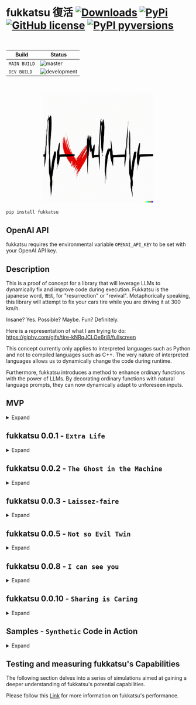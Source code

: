 # fukkatsu 復活 [![Downloads](https://pepy.tech/badge/fukkatsu)](https://pepy.tech/project/fukkatsu) [![PyPi](https://img.shields.io/pypi/v/fukkatsu.svg?color=blue)](https://pypi.org/project/fukkatsu/) [![GitHub license](https://img.shields.io/github/license/maxmekiska/fukkatsu?color=black)](https://github.com/maxmekiska/fukkatsu/blob/main/LICENSE) [![PyPI pyversions](https://img.shields.io/pypi/pyversions/fukkatsu.svg)](https://pypi.python.org/project/fukkatsu/)

<br>

| Build | Status|
|---|---|
| `MAIN BUILD`  |  ![master](https://github.com/maxmekiska/fukkatsu/actions/workflows/main.yml/badge.svg?branch=main) |
|  `DEV BUILD`   |  ![development](https://github.com/maxmekiska/fukkatsu/actions/workflows/main.yml/badge.svg?branch=development) |

<br>

<p align="center">
  <img src="assets/fukkatsu.png" alt="fukkatsu Logo" height="300">
</p>

```
pip install fukkatsu
```

## OpenAI API

fukkatsu requires the environmental variable `OPENAI_API_KEY` to be set with your OpenAI API key.

## Description

This is a proof of concept for a library that will leverage LLMs to dynamically fix and improve code during execution. Fukkatsu is the japanese word, `復活`, for "resurrection" or "revival". Metaphorically speaking, this library will attempt to fix your cars tire while you are driving it at 300 km/h. 

Insane? Yes. Possible? Maybe. Fun? Definitely.


Here is a representation of what I am trying to do: https://giphy.com/gifs/tire-kNRqJCLOe6ri8/fullscreen 


This concept currently only applies to interpreted languages such as Python and not to compiled languages such as C++. The very nature of interpreted languages allows us to dynamically change the code during runtime.

Furthermore, fukkatsu introduces a method to enhance ordinary functions with the power of LLMs. By decorating ordinary functions with natural language prompts, they can now dynamically adapt to unforeseen inputs.

## MVP

<details>
  <summary>Expand</summary>
  <br>


You can find a MVP within the `poc` folder. You can simply run the code via `python mvp.py`. The code will simulate a failing function, which will be repaird during execution. The mvp.py code will not request a correction to an OpenAi LLM but simply ueses a mock corrected function.

### Foundation

#### Example:

- we have a function called `my_function` which takes accepts three arguments: 'x', 'y', 'z' and returns a value calculated via `x / y + z`
- lets assume the function `my_function` accidentally receives the value 0 for the argument 'y'
- this will cause the function to fail with a `ZeroDivisionError` becaue it was not accounted for in the original function
- fukkatsu offers a second chance here via the @mvp_reanimate decorator
- the decorator will catch the error and request a correction from an OpenAi LLM such as `gpt-3.5-turbo`.
- the corrected function will recieve the orignal arguments and handle the error as intended
- to get the most of the correction ability of fukkatsu, it will be paramount for the user to provide a good description of the function and its intended purpose via a well defined docstring
- fukkatsu makes sure that the LLM will receive all the necessary information to correct the function without changing its original purpose:
  - Full error traceback
  - original function code
  - passed arguments


```python
@mvp_reanimate
def my_function(x, y, z):
    """
    function to divide x by y and add to the result z. Should return z if y is 0.
    """
    result = x / y + z
    return result

print(my_function(x = 1, y = 0, z= 2)) # would fail, but is corrected and returns 2
print(my_function(x = 2, y = 0, z= 10)) # would fail, but is corrected and returns 10
print(my_function(x = 9, y = 1, z= 2) + 10 )  # would not fail, returns 21.0
```

Please note, the example in the above is trivial however LLMs such as `gpt-3.5-turbo` are able to correct more complex functions. Once the library is more mature, more experiments and examples will show if such a use case for LLMs is worthwhile.


### Extra life

Here is again a representation of what I am trying to achieve: https://media.tenor.com/r5nBe8Ft6yEAAAAC/ready-player-one-extra-life.gif

The code mvp code offers now the concept of `extra lives`. The idea of extra lives is to allow the user to define, per function, how often a LLM should attempt to fix errors. This will allow LLMs to futher explore other paths of fixing the code at runtime however it will also make sure to bound the runtime of the LLM.

#### Example:

```python
@mvp_reanimate(lives=2)
def my_function(x, y, z):
    """
    function to divide x by y and add to the result z. Should return z if y is 0.
    """
    result = x / y + z
    return result
```

The above example will allow the LLM to attempt to fix the function twice. If the LLM fails to fix the function after two attempts, a `flatline error` will be raised which indicates that the LLM was not able to fix the function during runtime.

</details>


## fukkatsu 0.0.1 - `Extra Life`

<details>
  <summary>Expand</summary>
  <br>


fukkatsu 0.0.1 incorporates all the features demonstrated within the MVP section and introduces the concept of additional requests. Additional requests provide users with an alternative means of giving specific instructions to the LLM when a correction to a function is required. These additional requests act as a safeguard against potential misinterpretations by the LLM.


```python
@resurrect(lives=1, additional_req = "add to any result 1000")
def my_function(x, y, z):
    """
    function to divide x by y and add to the result z. Should return z if y is 0.
    """
    result = x / y + z
    return result

print(my_function(x = 1, y = 0, z= 2))
print(my_function(x = 1, y = 0, z= 2)) # second function will trigger short term memory capabilities
```


```
ERROR:root:division by zero
Traceback (most recent call last):
  File "xxxxxxxxxxxxxxxxxxxxx", line 20, in wrapper
    result = func(*args, **kwargs)
  File "xxxxxxxxxxxxxxxxxxxxx", line 6, in my_function
    result = x / y + z
ZeroDivisionError: division by zero
WARNING:root:Input arguments: {'x': 1, 'y': 0, 'z': 2}
WARNING:root:
Source Code: 
 def my_function(x, y, z):
    """
    function to divide x by y and add to the result z. Should return z if y is 0.
    """
    result = x / y + z
    return result

WARNING:root:Requesting INITIAL correction
WARNING:root:Received INITIAL suggestion: def my_function(x, y, z):
    """
    function to divide x by y and add to the result z. Should return z if y is 0.
    """
    if y == 0:
        return z + 1000
    else:
        result = x / y + z
        return result + 1000
WARNING:root:Attempt 1 to reanimate
WARNING:root:Reanimation successful, using def my_function(x, y, z):
    """
    function to divide x by y and add to the result z. Should return z if y is 0.
    """
    if y == 0:
        return z + 1000
    else:
        result = x / y + z
        return result + 1000
ERROR:root:division by zero
Traceback (most recent call last):
  File "xxxxxxxxxxxxxxxxxxxxxxx", line 20, in wrapper
    result = func(*args, **kwargs)
  File "xxxxxxxxxxxxxxxxxxxxxxx", line 6, in my_function
    result = x / y + z
ZeroDivisionError: division by zero
WARNING:root:Input arguments: {'x': 1, 'y': 0, 'z': 2}
WARNING:root:
Source Code: 
 def my_function(x, y, z):
    """
    function to divide x by y and add to the result z. Should return z if y is 0.
    """
    result = x / y + z
    return result

WARNING:root:Correction already in memory
WARNING:root:Attempt 1 to reanimate
WARNING:root:Reanimation successful, using def my_function(x, y, z):
    """
    function to divide x by y and add to the result z. Should return z if y is 0.
    """
    if y == 0:
        return z + 1000
    else:
        result = x / y + z
        return result + 1000
```

```
1002
1002
```
</details>


## fukkatsu 0.0.2 - `The Ghost in the Machine`

<details>
  <summary>Expand</summary>
  <br>

The `mutate` decorator introduces a new way to enhance ordinary functions dynamically via the power of LLMs, enabling them to adapt to specific inputs. It provides users with the ability to extend the capabilities of functions through natural language prompts. Additionally, the decorator can be further extended using the `resurrect` decorator. The `mutate` decorator enables users to program and account for cases that are challenging or impossible to anticipate.

```python
@resurrect(lives=1)
@mutate(request= "Check the inputs closely. Given the inputs, make sure that the function is able to handle different formats if neccessary")
def my_mutated_function(file_path: str) -> pd.DataFrame():
    """
    function to read files and output a dataframes.
    """
    pd.read_csv(file_path)
    
my_mutated_function("test_file.xlsx")
```
</details>

## fukkatsu 0.0.3 - `Laissez-faire`

<details>
  <summary>Expand</summary>
  <br>

The `mutate` and `resurrect` decorators now support a new argument called allow_installs. By default, `allow_installs` is set to `False`. However, when set to `True`, the LLM will be able to test whether suggested or used python libraries are installed on the system. If any of the libraries are not installed, the LLM will install them before continuing code execution. This argument enables the LLM to have even more freedom. Therefore, setting the argument to True should be considered carefully.

### `resurrect`
```python
def resurrect(lives: int = 1, additional_req: str = "", allow_installs: bool = False):
  ...
```

### `mutate`
```python
def mutate(request: str = "", allow_installs: bool = False):
  ...
```
</details>


## fukkatsu 0.0.5 - `Not so Evil Twin`

<details>
  <summary>Expand</summary>
  <br>

The `mutate` and `resurrect` decorators now support new arguments `active_twin`, `llm`, and `temperature`. By default, `active_twin` is set to `False`, `llm` is set to `{"primary": "gpt-3.5-turbo", "secondary": "gpt-3.5-turbo"}`, and `temperature` is set to `{"primary": 0.1, "secondary": 0.1}`. This allows the user to configure the two decorators in a more granular way.

If `active_twin` is set to `True`, another LLM, the `TWIN`, will crosscheck the answer of the first LLM and make corrections if deemed necessary. This is highly experimental but might become very powerful as soon as more diverse LLMs become available.

### `resurrect`
```python
def resurrect(
    lives: int = 1,
    additional_req: str = "",
    allow_installs: bool = False,
    active_twin: bool = False,
    llm: dict = {"primary": "gpt-3.5-turbo", "secondary": "gpt-3.5-turbo"},
    temperature: dict = {"primary": 0.1, "secondary": 0.1},
):
  ...
```

### `mutate`
```python
def mutate(
    request: str = "",
    allow_installs: bool = False,
    active_twin: bool = False,
    llm: dict = {"primary": "gpt-3.5-turbo", "secondary": "gpt-3.5-turbo"},
    temperature: dict = {"primary": 0.1, "secondary": 0.1},
):
  ...
```
</details>


## fukkatsu 0.0.8 - `I can see you`

<details>
  <summary>Expand</summary>
  <br>

This release features a new decorator called `stalk`. The `stalk` decorator enables you to quality-check your functions during runtime. Stalk will randomly execute when your target function is called. The primary objective is to check if your target functions are still working as intended during your program execution. If stalk deems your function as behaving illogically, stalk will perform modifications and enhancements similar to the `mutate` decorator. You can decide how frequent stalk will check a particular function by setting the likelihood parameter. By default, the likelihood parameter is set to 1. A value of 1 indicates that stalk will quality-check the function every time it is called. A value of 0.5 indicates that stalk will quality-check the function half of the time it is called.


### `stalk`
```python
def stalk(
    likelihood: float = 1,
    additional_req: str = "",
    allow_installs: bool = False,
    active_twin: bool = False,
    llm: dict = {"primary": "gpt-3.5-turbo", "secondary": "gpt-3.5-turbo"},
    temperature: dict = {"primary": 0.1, "secondary": 0.1},
):
  ...
```


</details>


## fukkatsu 0.0.10 - `Sharing is Caring`

<details>
  <summary>Expand</summary>
  <br>

NOT RELEASED YET. WORK IN PROGRESS

This release includes new updates to the three decorators: `resurrect`, `mutate`, and `stalk`. Each decorator is now ready to support language model providers other than OpenAI in the future. To enable this, various changes have been made to the arguments. Please see below for the new arguments. By default, all models will be set to OpenAI. Support for new providers will be added as soon as they become available.

### `resurrect`
```python
def resurrect(
    lives: int = 1,
    additional_req: str = "",
    allow_installs: bool = False,
    active_twin: bool = False,
    primary_model_api: str = "openai",
    secondary_model_api: str = "openai",
    primary_config: dict = {},
    secondary_config: dict = {},
):
  ...
```

### `mutate`
```python
def mutate(
    request: str = "",
    allow_installs: bool = False,
    active_twin: bool = False,
    primary_model_api: str = "openai",
    secondary_model_api: str = "openai",
    primary_config: dict = {},
    secondary_config: dict = {},
):
  ...
```

### `stalk`
```python
def stalk(
    likelihood: float = 1.0,
    additional_req: str = "",
    allow_installs: bool = False,
    active_twin: bool = False,
    primary_model_api: str = "openai",
    secondary_model_api: str = "openai",
    primary_config: dict = {},
    secondary_config: dict = {},
):
  ...
```


</details>



## Samples - `Synthetic` Code in Action

<details>
  <summary>Expand</summary>
  <br>

### `resurrect` - Twin not active


```python
file_path = "status_field.xlsx"

@resurrect(lives=3, additional_req = "make sure that the function returns a DataFrame", allow_installs = True, active_twin = False)
def read_file(file_path: str):
    """read file and return a data frame"""
    df = pd.read_csv(file_path)
    return df

read_file(file_path)
```

#### logs


<details>
  <summary>Show Full Logs</summary>
  <br>

```
2023-06-22 00:16:37,701 - 'utf-8' codec can't decode bytes in position 15-16: invalid continuation byte
Traceback (most recent call last):
  File "c:\users\max\documents\research\fukkatsu\fukkatsu\fukkatsu\__init__.py", line 34, in wrapper
    result = func(*args_copy, **kwargs_copy)
  File "C:\Users\Max\AppData\Local\Temp\ipykernel_9256\8051789.py", line 8, in read_file
    df = pd.read_csv(file_path)
  File "C:\Users\Max\anaconda3\lib\site-packages\pandas\io\parsers\readers.py", line 912, in read_csv
    return _read(filepath_or_buffer, kwds)
  File "C:\Users\Max\anaconda3\lib\site-packages\pandas\io\parsers\readers.py", line 577, in _read
    parser = TextFileReader(filepath_or_buffer, **kwds)
  File "C:\Users\Max\anaconda3\lib\site-packages\pandas\io\parsers\readers.py", line 1407, in __init__
    self._engine = self._make_engine(f, self.engine)
  File "C:\Users\Max\anaconda3\lib\site-packages\pandas\io\parsers\readers.py", line 1679, in _make_engine
    return mapping[engine](f, **self.options)
  File "C:\Users\Max\anaconda3\lib\site-packages\pandas\io\parsers\c_parser_wrapper.py", line 93, in __init__
    self._reader = parsers.TextReader(src, **kwds)
  File "pandas\_libs\parsers.pyx", line 548, in pandas._libs.parsers.TextReader.__cinit__
  File "pandas\_libs\parsers.pyx", line 637, in pandas._libs.parsers.TextReader._get_header
  File "pandas\_libs\parsers.pyx", line 848, in pandas._libs.parsers.TextReader._tokenize_rows
  File "pandas\_libs\parsers.pyx", line 859, in pandas._libs.parsers.TextReader._check_tokenize_status
  File "pandas\_libs\parsers.pyx", line 2017, in pandas._libs.parsers.raise_parser_error
UnicodeDecodeError: 'utf-8' codec can't decode bytes in position 15-16: invalid continuation byte
2023-06-22 00:16:37,705 - Input arguments: {'file_path': 'status_field.xlsx'}

2023-06-22 00:16:37,705 - 
Source Code: 
 def read_file(file_path: str):
    """read file and return a data frame"""
    df = pd.read_csv(file_path)
    return df


2023-06-22 00:16:37,706 - Requesting INITIAL correction - Attempt 1

2023-06-22 00:16:37,707 - API REQUEST to gpt-3.5-turbo
2023-06-22 00:16:42,114 - Received INITIAL RAW suggestion:
|||
import pandas as pd

def read_file(file_path: str) -> pd.DataFrame:
    """
    Read a CSV file and return a pandas DataFrame.

    Args:
        file_path (str): The path to the CSV file.

    Returns:
        pd.DataFrame: A pandas DataFrame containing the data from the CSV file.
    """
    df = pd.read_csv(file_path, encoding='utf-8')
    return df
|||

2023-06-22 00:16:42,114 - Received INITIAL CLEANED suggestion:
import pandas as pd

def read_file(file_path: str) -> pd.DataFrame:
    """
    Read a CSV file and return a pandas DataFrame.

    Args:
        file_path (str): The path to the CSV file.

    Returns:
        pd.DataFrame: A pandas DataFrame containing the data from the CSV file.
    """
    df = pd.read_csv(file_path, encoding='utf-8')
    return df

2023-06-22 00:16:42,114 - Import block added to suggested code:
 import pandas as pd

def read_file(file_path: str) -> pd.DataFrame:
    import pandas as pd
    """
    Read a CSV file and return a pandas DataFrame.

    Args:
        file_path (str): The path to the CSV file.

    Returns:
        pd.DataFrame: A pandas DataFrame containing the data from the CSV file.
    """
    df = pd.read_csv(file_path, encoding='utf-8')
    return df

2023-06-22 00:16:42,114 - Attempt 1 to reanimate

2023-06-22 00:16:42,120 - 'utf-8' codec can't decode bytes in position 0-1: invalid continuation byte
Traceback (most recent call last):
  File "c:\users\max\documents\research\fukkatsu\fukkatsu\fukkatsu\__init__.py", line 34, in wrapper
    result = func(*args_copy, **kwargs_copy)
  File "C:\Users\Max\AppData\Local\Temp\ipykernel_9256\8051789.py", line 8, in read_file
    df = pd.read_csv(file_path)
  File "C:\Users\Max\anaconda3\lib\site-packages\pandas\io\parsers\readers.py", line 912, in read_csv
    return _read(filepath_or_buffer, kwds)
  File "C:\Users\Max\anaconda3\lib\site-packages\pandas\io\parsers\readers.py", line 577, in _read
    parser = TextFileReader(filepath_or_buffer, **kwds)
  File "C:\Users\Max\anaconda3\lib\site-packages\pandas\io\parsers\readers.py", line 1407, in __init__
    self._engine = self._make_engine(f, self.engine)
  File "C:\Users\Max\anaconda3\lib\site-packages\pandas\io\parsers\readers.py", line 1679, in _make_engine
    return mapping[engine](f, **self.options)
  File "C:\Users\Max\anaconda3\lib\site-packages\pandas\io\parsers\c_parser_wrapper.py", line 93, in __init__
    self._reader = parsers.TextReader(src, **kwds)
  File "pandas\_libs\parsers.pyx", line 548, in pandas._libs.parsers.TextReader.__cinit__
  File "pandas\_libs\parsers.pyx", line 637, in pandas._libs.parsers.TextReader._get_header
  File "pandas\_libs\parsers.pyx", line 848, in pandas._libs.parsers.TextReader._tokenize_rows
  File "pandas\_libs\parsers.pyx", line 859, in pandas._libs.parsers.TextReader._check_tokenize_status
  File "pandas\_libs\parsers.pyx", line 2017, in pandas._libs.parsers.raise_parser_error
UnicodeDecodeError: 'utf-8' codec can't decode bytes in position 15-16: invalid continuation byte

During handling of the above exception, another exception occurred:

Traceback (most recent call last):
  File "c:\users\max\documents\research\fukkatsu\fukkatsu\fukkatsu\__init__.py", line 116, in wrapper
    output = new_function(*args_copy, **kwargs_copy)
  File "<string>", line 14, in read_file
  File "C:\Users\Max\anaconda3\lib\site-packages\pandas\io\parsers\readers.py", line 912, in read_csv
    return _read(filepath_or_buffer, kwds)
  File "C:\Users\Max\anaconda3\lib\site-packages\pandas\io\parsers\readers.py", line 577, in _read
    parser = TextFileReader(filepath_or_buffer, **kwds)
  File "C:\Users\Max\anaconda3\lib\site-packages\pandas\io\parsers\readers.py", line 1407, in __init__
    self._engine = self._make_engine(f, self.engine)
  File "C:\Users\Max\anaconda3\lib\site-packages\pandas\io\parsers\readers.py", line 1679, in _make_engine
    return mapping[engine](f, **self.options)
  File "C:\Users\Max\anaconda3\lib\site-packages\pandas\io\parsers\c_parser_wrapper.py", line 93, in __init__
    self._reader = parsers.TextReader(src, **kwds)
  File "pandas\_libs\parsers.pyx", line 548, in pandas._libs.parsers.TextReader.__cinit__
  File "pandas\_libs\parsers.pyx", line 665, in pandas._libs.parsers.TextReader._get_header
UnicodeDecodeError: 'utf-8' codec can't decode bytes in position 0-1: invalid continuation byte
2023-06-22 00:16:42,124 - Reanimation failed, requesting new correction

2023-06-22 00:16:42,124 - API REQUEST to gpt-3.5-turbo
2023-06-22 00:16:45,294 - Received attempt RAW suggestion:
|||
import pandas as pd

def read_file(file_path: str) -> pd.DataFrame:
    try:
        df = pd.read_csv(file_path, encoding='utf-8')
    except UnicodeDecodeError:
        df = pd.read_excel(file_path)
    return df
|||

2023-06-22 00:16:45,294 - Received attempt CLEANED suggestion:
import pandas as pd

def read_file(file_path: str) -> pd.DataFrame:
    try:
        df = pd.read_csv(file_path, encoding='utf-8')
    except UnicodeDecodeError:
        df = pd.read_excel(file_path)
    return df

2023-06-22 00:16:45,294 - Import block added to suggested code:
 import pandas as pd

def read_file(file_path: str) -> pd.DataFrame:
    import pandas as pd
    try:
        df = pd.read_csv(file_path, encoding='utf-8')
    except UnicodeDecodeError:
        df = pd.read_excel(file_path)
    return df

2023-06-22 00:16:45,294 - Attempt 2 to reanimate

2023-06-22 00:16:45,308 - Reanimation successful, using:
import pandas as pd

def read_file(file_path: str) -> pd.DataFrame:
    import pandas as pd
    try:
        df = pd.read_csv(file_path, encoding='utf-8')
    except UnicodeDecodeError:
        df = pd.read_excel(file_path)
    return df
```
</details>

#### Output

```
ID	Field	Cost	Country	Status
0	1	Eng	200000	Germany	active
1	1	Eng	200000	Italy	active
2	1	Eng	200000	UK	active
3	1	Eng	400500	US	active
4	1	Eng	100500	Italy	active
5	1	Eng	100500	Italy	deactivated
6	1	Eng	100500	Spain	active
```


### `resurrect` - Twin active

```python
file_path = "status_field.xlsx"

@resurrect(lives=3, additional_req = "make sure that the function returns a DataFrame", allow_installs = True, active_twin = True)
def read_file(file_path: str):
    """read file and return a data frame"""
    df = pd.read_csv(file_path)
    return df

read_file(file_path)
```

#### logs


<details>
<summary>Show Full Logs</summary>
<br>

```
2023-06-22 00:19:40,599 - 'utf-8' codec can't decode bytes in position 15-16: invalid continuation byte
Traceback (most recent call last):
  File "c:\users\max\documents\research\fukkatsu\fukkatsu\fukkatsu\__init__.py", line 34, in wrapper
    result = func(*args_copy, **kwargs_copy)
  File "C:\Users\Max\AppData\Local\Temp\ipykernel_9256\423974772.py", line 8, in read_file
    df = pd.read_csv(file_path)
  File "C:\Users\Max\anaconda3\lib\site-packages\pandas\io\parsers\readers.py", line 912, in read_csv
    return _read(filepath_or_buffer, kwds)
  File "C:\Users\Max\anaconda3\lib\site-packages\pandas\io\parsers\readers.py", line 577, in _read
    parser = TextFileReader(filepath_or_buffer, **kwds)
  File "C:\Users\Max\anaconda3\lib\site-packages\pandas\io\parsers\readers.py", line 1407, in __init__
    self._engine = self._make_engine(f, self.engine)
  File "C:\Users\Max\anaconda3\lib\site-packages\pandas\io\parsers\readers.py", line 1679, in _make_engine
    return mapping[engine](f, **self.options)
  File "C:\Users\Max\anaconda3\lib\site-packages\pandas\io\parsers\c_parser_wrapper.py", line 93, in __init__
    self._reader = parsers.TextReader(src, **kwds)
  File "pandas\_libs\parsers.pyx", line 548, in pandas._libs.parsers.TextReader.__cinit__
  File "pandas\_libs\parsers.pyx", line 637, in pandas._libs.parsers.TextReader._get_header
  File "pandas\_libs\parsers.pyx", line 848, in pandas._libs.parsers.TextReader._tokenize_rows
  File "pandas\_libs\parsers.pyx", line 859, in pandas._libs.parsers.TextReader._check_tokenize_status
  File "pandas\_libs\parsers.pyx", line 2017, in pandas._libs.parsers.raise_parser_error
UnicodeDecodeError: 'utf-8' codec can't decode bytes in position 15-16: invalid continuation byte
2023-06-22 00:19:40,604 - Input arguments: {'file_path': 'status_field.xlsx'}

2023-06-22 00:19:40,605 - 
Source Code: 
 def read_file(file_path: str):
    """read file and return a data frame"""
    df = pd.read_csv(file_path)
    return df


2023-06-22 00:19:40,606 - Requesting INITIAL correction - Attempt 1

2023-06-22 00:19:40,607 - API REQUEST to gpt-3.5-turbo
2023-06-22 00:19:44,843 - Received INITIAL RAW suggestion:
|||
import pandas as pd

def read_file(file_path: str) -> pd.DataFrame:
    """Reads a CSV file and returns a pandas DataFrame.

    Args:
        file_path (str): The path to the CSV file.

    Returns:
        pd.DataFrame: The pandas DataFrame containing the data from the CSV file.
    """
    df = pd.read_csv(file_path, encoding='utf-8')
    return df
|||

2023-06-22 00:19:44,843 - Requesting TWIN review

2023-06-22 00:19:44,843 - API REQUEST to gpt-3.5-turbo
2023-06-22 00:19:50,260 - TWIN review complete:
|||
import pandas as pd

def read_file(file_path: str, sheet_name: str = None) -> pd.DataFrame:
    """
    Reads an Excel file and returns a pandas DataFrame.

    Args:
        file_path (str): The path to the Excel file.
        sheet_name (str, optional): The name of the sheet to read. Defaults to None.

    Returns:
        pd.DataFrame: The pandas DataFrame containing the data from the Excel file.
    """
    df = pd.read_excel(file_path, sheet_name=sheet_name)
    return df
|||
2023-06-22 00:19:50,260 - Twin Safeguard: Function name changed to |||
import pandas as pd

def read_file(file_path: str, sheet_name: str = None) -> pd.DataFrame:
    """
    Reads an Excel file and returns a pandas DataFrame.

    Args:
        file_path (str): The path to the Excel file.
        sheet_name (str, optional): The name of the sheet to read. Defaults to None.

    Returns:
        pd.DataFrame: The pandas DataFrame containing the data from the Excel file.
    """
    df = pd.read_excel(file_path, sheet_name=sheet_name)
    return df
|||

2023-06-22 00:19:50,260 - Received INITIAL CLEANED suggestion:
import pandas as pd

def read_file(file_path: str, sheet_name: str = None) -> pd.DataFrame:
    """
    Reads an Excel file and returns a pandas DataFrame.

    Args:
        file_path (str): The path to the Excel file.
        sheet_name (str, optional): The name of the sheet to read. Defaults to None.

    Returns:
        pd.DataFrame: The pandas DataFrame containing the data from the Excel file.
    """
    df = pd.read_excel(file_path, sheet_name=sheet_name)
    return df

2023-06-22 00:19:50,260 - Import block added to suggested code:
 import pandas as pd

def read_file(file_path: str, sheet_name: str = None) -> pd.DataFrame:
    import pandas as pd
    """
    Reads an Excel file and returns a pandas DataFrame.

    Args:
        file_path (str): The path to the Excel file.
        sheet_name (str, optional): The name of the sheet to read. Defaults to None.

    Returns:
        pd.DataFrame: The pandas DataFrame containing the data from the Excel file.
    """
    df = pd.read_excel(file_path, sheet_name=sheet_name)
    return df

2023-06-22 00:19:50,260 - Attempt 1 to reanimate

2023-06-22 00:19:50,275 - Reanimation successful, using:
import pandas as pd

def read_file(file_path: str, sheet_name: str = None) -> pd.DataFrame:
    import pandas as pd
    """
    Reads an Excel file and returns a pandas DataFrame.

    Args:
        file_path (str): The path to the Excel file.
        sheet_name (str, optional): The name of the sheet to read. Defaults to None.

    Returns:
        pd.DataFrame: The pandas DataFrame containing the data from the Excel file.
    """
    df = pd.read_excel(file_path, sheet_name=sheet_name)
    return df
```

</details>

#### Output

```
{'Sheet1':    ID Field    Cost  Country       Status
 0   1   Eng  200000  Germany       active
 1   1   Eng  200000    Italy       active
 2   1   Eng  200000      UK        active
 3   1   Eng  400500       US       active
 4   1   Eng  100500    Italy       active
 5   1   Eng  100500    Italy  deactivated
 6   1   Eng  100500    Spain       active}
```

### `mutate` - Twin not active


```python
file_path = "status_field.xlsx"

@mutate(request="look at the input file, make sure to change the function according to the file.")
def read_file(file_path: str):
    """read file and return a data frame"""
    df = pd.read_csv(file_path)
    return df

read_file(file_path)
```

#### logs


<details>
<summary>Show Full Logs</summary>
<br>


```
2023-06-22 00:30:25,589 - Input arguments: {'file_path': 'status_field.xlsx'}

2023-06-22 00:30:25,590 - 
Source Code: 
 def read_file(file_path: str):
    """read file and return a data frame"""
    df = pd.read_csv(file_path)
    return df


2023-06-22 00:30:25,592 - Requesting mutation

2023-06-22 00:30:25,592 - API REQUEST to gpt-3.5-turbo
2023-06-22 00:30:31,373 - Received RAW suggestion mutation:
||| 
import pandas as pd

def read_file(file_path: str):
    """
    Read file and return a data frame.
    
    Args:
    file_path (str): The path of the file to be read.
    
    Returns:
    pandas.DataFrame: The data frame containing the data from the file.
    """
    if file_path.endswith('.csv'):
        df = pd.read_csv(file_path)
    elif file_path.endswith('.xlsx'):
        df = pd.read_excel(file_path)
    else:
        raise ValueError('File format not supported. Please provide a CSV or Excel file.')
    return df
|||

2023-06-22 00:30:31,373 - Received CLEANED suggestion mutation: import pandas as pd

def read_file(file_path: str):
    """
    Read file and return a data frame.
    
    Args:
    file_path (str): The path of the file to be read.
    
    Returns:
    pandas.DataFrame: The data frame containing the data from the file.
    """
    if file_path.endswith('.csv'):
        df = pd.read_csv(file_path)
    elif file_path.endswith('.xlsx'):
        df = pd.read_excel(file_path)
    else:
        raise ValueError('File format not supported. Please provide a CSV or Excel file.')
    return df

2023-06-22 00:30:31,373 - Import block added to suggested code:
 import pandas as pd

def read_file(file_path: str):
    import pandas as pd
    """
    Read file and return a data frame.
    
    Args:
    file_path (str): The path of the file to be read.
    
    Returns:
    pandas.DataFrame: The data frame containing the data from the file.
    """
    if file_path.endswith('.csv'):
        df = pd.read_csv(file_path)
    elif file_path.endswith('.xlsx'):
        df = pd.read_excel(file_path)
    else:
        raise ValueError('File format not supported. Please provide a CSV or Excel file.')
    return df

2023-06-22 00:30:31,386 - Mutation successful, using import pandas as pd

def read_file(file_path: str):
    import pandas as pd
    """
    Read file and return a data frame.
    
    Args:
    file_path (str): The path of the file to be read.
    
    Returns:
    pandas.DataFrame: The data frame containing the data from the file.
    """
    if file_path.endswith('.csv'):
        df = pd.read_csv(file_path)
    elif file_path.endswith('.xlsx'):
        df = pd.read_excel(file_path)
    else:
        raise ValueError('File format not supported. Please provide a CSV or Excel file.')
    return df
```
</details>

#### Output

```
ID	Field	Cost	Country	Status
0	1	Eng	200000	Germany	active
1	1	Eng	200000	Italy	active
2	1	Eng	200000	UK	active
3	1	Eng	400500	US	active
4	1	Eng	100500	Italy	active
5	1	Eng	100500	Italy	deactivated
6	1	Eng	100500	Spain	active
```


### `stalk` - Twin not active

```python
@stalk(likelihood = 0.6, additional_req = "", allow_installs = False, active_twin = False, llm = {"primary": "gpt-3.5-turbo", "secondary": "gpt-3.5-turbo"}, temperature = {"primary": 0.1, "secondary": 0.1})
def my_function(x, y, z):
    """
    function to divide x by y and add to the result z. Should return z if y is 0.
    """
    result = x / y + z
    return result

print(my_function(x = 1, y = 0, z= 2))
```

#### logs

<details>
<summary>Show Full Logs</summary>
<br>

```
2023-06-22 00:39:25,914 - Random number: 0.2695059864882857, Likelihood: 0.6
2023-06-22 00:39:25,916 - Input arguments: {'x': 1, 'y': 0, 'z': 2}

2023-06-22 00:39:25,918 - 
Source Code: 
 def my_function(x, y, z):
    """
    function to divide x by y and add to the result z. Should return z if y is 0.
    """
    result = x / y + z
    return result


2023-06-22 00:39:25,919 - Stalking function

2023-06-22 00:39:25,920 - API REQUEST to gpt-3.5-turbo
2023-06-22 00:39:30,115 - Received RAW suggestion from Stalker:
|||
def my_function(x, y, z):
    """
    This function divides x by y and adds to the result z. If y is 0, it returns z.
    Time complexity: O(1)
    Space complexity: O(1)
    """
    if y == 0:
        return z
    result = x / y + z
    return result
|||

2023-06-22 00:39:30,115 - Received CLEANED suggestion review: def my_function(x, y, z):
    """
    This function divides x by y and adds to the result z. If y is 0, it returns z.
    Time complexity: O(1)
    Space complexity: O(1)
    """
    if y == 0:
        return z
    result = x / y + z
    return result

2023-06-22 00:39:30,115 - Import block added to suggested code:
 def my_function(x, y, z):

    """
    This function divides x by y and adds to the result z. If y is 0, it returns z.
    Time complexity: O(1)
    Space complexity: O(1)
    """
    if y == 0:
        return z
    result = x / y + z
    return result

2023-06-22 00:39:30,115 - Review successful, using def my_function(x, y, z):

    """
    This function divides x by y and adds to the result z. If y is 0, it returns z.
    Time complexity: O(1)
    Space complexity: O(1)
    """
    if y == 0:
        return z
    result = x / y + z
    return result
```

</details>

#### Output

```
2
```




</details>





## Testing and measuring fukkatsu's Capabilities

The following section delves into a series of simulations aimed at gaining a deeper understanding of fukkatsu's potential capabilities.

Please follow this [Link](https://github.com/maxmekiska/fukkatsu/blob/main/research/SIMULATIONS.md) for more information on fukkatsu's performance.